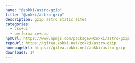 ```yaml
---
name: "@zokki/astro-gzip"
title: "@zokki/astro-gzip"
description: gzip astro static sites
categories:
  - css+ui
  - performance+seo
npmUrl: https://www.npmjs.com/package/@zokki/astro-gzip
repoUrl: https://gitea.zokki.net/zokki/astro-gzip
homepageUrl: https://gitea.zokki.net/zokki/astro-gzip
downloads: 14
---
```

